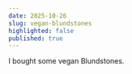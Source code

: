 ```yaml
---
date: 2025-10-26
slug: vegan-blundstones
highlighted: false
published: true
---
```

I bought some vegan Blundstones.